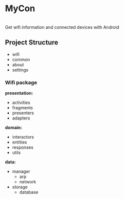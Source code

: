 # MyCon
<br>
Get wifi information and connected devices with Android


<h2>Project Structure</h2>
<ul>
    <li>wifi</li>
    <li>common</li>
    <li>about</li>
    <li>settings</li>
</ul>




<h3>Wifi package</h3>
<b>presentation:</b>
<ul>
    <li>activities</li>
    <li>fragments</li>
    <li>presenters</li>
    <li>adapters</li>
</ul>


<b>domain:</b>
<ul>
    <li>interactors</li>
    <li>entities</li>
    <li>responses</li>
    <li>utils</li>
</ul>


<b>data:</b>
<ul>
    <li>manager
        <ul>
            <li>arp</li>
            <li>network</li>
        </ul>
    </li>
    <li>storage
        <ul>
            <li>database</li>
        </ul>
    </li>
</ul>


